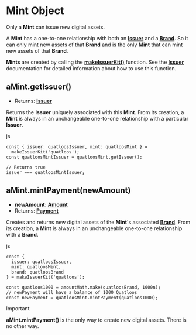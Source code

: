 

Mint Object [​](#mint-object)
=============================

Only a **Mint** can issue new digital assets.

A **Mint** has a one-to-one relationship with both an **[Issuer](./issuer.html)** and a **[Brand](./brand.html)**. So it can only mint new assets of that **Brand** and is the only **Mint** that can mint new assets of that **Brand**.

**Mints** are created by calling the **[makeIssuerKit()](./issuer.html#makeissuerkit-allegedname-assetkind-displayinfo-optshutdownwithfailure-elementshape)** function. See the **[Issuer](./issuer.html)** documentation for detailed information about how to use this function.

aMint.getIssuer() [​](#amint-getissuer)
---------------------------------------

* Returns: **[Issuer](./issuer.html)**

Returns the **Issuer** uniquely associated with this **Mint**. From its creation, a **Mint** is always in an unchangeable one-to-one relationship with a particular **Issuer**.

js
```
const { issuer: quatloosIssuer, mint: quatloosMint } =
  makeIssuerKit('quatloos');
const quatloosMintIssuer = quatloosMint.getIssuer();

// Returns true
issuer === quatloosMintIssuer;
```

aMint.mintPayment(newAmount) [​](#amint-mintpayment-newamount)
--------------------------------------------------------------

* **newAmount**: **[Amount](./ertp-data-types.html#amount)**
* Returns: **[Payment](./payment.html)**

Creates and returns new digital assets of the **Mint**'s associated **[Brand](./brand.html)**. From its creation, a **Mint** is always in an unchangeable one-to-one relationship with a **Brand**.

js
```
const {
  issuer: quatloosIssuer,
  mint: quatloosMint,
  brand: quatloosBrand
} = makeIssuerKit('quatloos');

const quatloos1000 = amountMath.make(quatloosBrand, 1000n);
// newPayment will have a balance of 1000 Quatloos
const newPayment = quatloosMint.mintPayment(quatloos1000);
```

Important

**aMint.mintPayment()** is the only way to create new digital assets. There is no other way.

